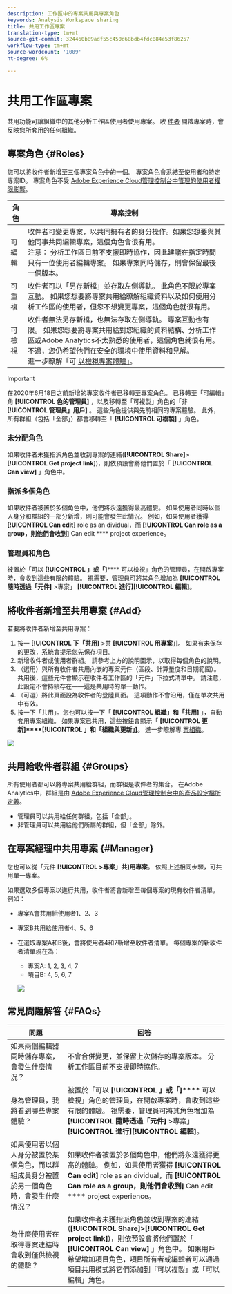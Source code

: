 ```yaml
---
description: 工作區中的專案共用與專案角色
keywords: Analysis Workspace sharing
title: 共用工作區專案
translation-type: tm+mt
source-git-commit: 324460b89adf55c450d68bdb4fdc884e53f86257
workflow-type: tm+mt
source-wordcount: '1009'
ht-degree: 6%

---
```



# 共用工作區專案

共用功能可讓組織中的其他分析工作區使用者使用專案。 收 [件者](curate.md) 開啟專案時，會反映您所套用的任何組織。

## 專案角色 {#Roles}

您可以將收件者新增至三個專案角色中的一個。 專案角色會系結至使用者和特定專案ID。 專案角色不受 [Adobe Experience Cloud管理控制台中管理的使用者權限影響](https://docs.adobe.com/content/help/zh-Hant/core-services/interface/manage-users-and-products/admin-getting-started.html)。

| 角色 | 專案控制 |
|---|---|
| 可編輯 | 收件者可變更專案，以共同擁有者的身分操作。如果您想要與其他同事共同編輯專案，這個角色會很有用。<br>注意： 分析工作區目前不支援即時協作，因此建議在指定時間只有一位使用者編輯專案。 如果專案同時儲存，則會保留最後一個版本。 |
| 可重複 | 收件者可以「另存新檔」並存取左側導軌。 此角色不限於專案互動。 如果您想要將專案共用給瞭解組織資料以及如何使用分析工作區的使用者，但您不想變更專案，這個角色就很有用。 |
| 可檢視 | 收件者無法另存新檔，也無法存取左側導軌。 專案互動也有限。 如果您想要將專案共用給對您組織的資料結構、分析工作區或Adobe Analytics不太熟悉的使用者，這個角色就很有用。 不過，您仍希望他們在安全的環境中使用資料和見解。<br>進一步瞭解「可 [以檢視專案體驗」](/help/analyze/analysis-workspace/curate-share/view-only-projects.md)。 |

>[!IMPORTANT]
> 在2020年6月18日之前新增的專案收件者已移轉至專案角色。 已移轉至「可編輯」角 **[!UICONTROL 色的管理員]** ，以及移轉至「可複製」角色的「非 **[!UICONTROL 管理員」用戶]** 。 這些角色提供與先前相同的專案體驗。 此外，所有群組（包括「全部」）都會移轉至「 **[!UICONTROL 可複製]** 」角色。

### 未分配角色

如果收件者未獲指派角色並收到專案的連結(**[!UICONTROL Share]>[!UICONTROL Get project link]**)，則依預設會將他們置於「 **[!UICONTROL Can view]** 」角色中。

### 指派多個角色

如果收件者被置於多個角色中，他們將永遠獲得最高體驗。 如果使用者同時以個人身分和群組的一部分新增，則可能會發生此情況。 例如，如果使用者獲得 **[!UICONTROL Can edit]** role as an dividual，而 **[!UICONTROL Can role as a group，則他們會收到]** Can edit **** project experience。

### 管理員和角色

被置於「可以 **[!UICONTROL 」或「]****** 可以檢視」角色的管理員，在開啟專案時，會收到這些有限的體驗。 視需要，管理員可將其角色增加為 **[!UICONTROL 隨時透過「元件]** >專案」 **[!UICONTROL 進行][!UICONTROL 編輯]**。

## 將收件者新增至共用專案 {#Add}

若要將收件者新增至共用專案：

1. 按一 **[!UICONTROL 下「共用]** >共 **[!UICONTROL 用專案」]**。
如果有未保存的更改，系統會提示您先保存項目。
1. 新增收件者或使用者群組。
請參考上方的說明圖示，以取得每個角色的說明。
1. （選用）與所有收件者共用內嵌的專案元件（區段、計算量度和日期範圍）。
共用後，這些元件會顯示在收件者工作區的「元件」下拉式清單中。 請注意，此設定不會持續存在——這是共用時的單一動作。
1. （可選）將此頁面設為收件者的登陸頁面。
這項動作不會沿用，僅在單次共用中有效。
1. 按一下「共用」。您也可以按一下「 **[!UICONTROL 組織」和「共用]** 」，自動套用專案組織。 如果專案已共用，這些按鈕會顯示「 **[!UICONTROL 更新]****[!UICONTROL 」和「組織與更新」]**。 進一步瞭解專 [案組織](https://docs.adobe.com/content/help/zh-Hant/analytics/analyze/analysis-workspace/curate-share/curate.html)。

![](assets/share-proj-modal.png)

## 共用給收件者群組 {#Groups}

所有使用者都可以將專案共用給群組，而群組是收件者的集合。 在Adobe Analytics中，群組是由 [Adobe Experience Cloud管理控制台中的產品設定檔所定義](https://docs.adobe.com/content/help/zh-Hant/core-services/interface/manage-users-and-products/admin-getting-started.html)。

* 管理員可以共用給任何群組，包括「全部」。
* 非管理員可以共用給他們所屬的群組，但「全部」除外。

## 在專案經理中共用專案 {#Manager}

您也可以從「元件 **[!UICONTROL >專案」共]用專案**。 依照上述相同步驟，可共用單一專案。

如果選取多個專案以進行共用，收件者將會新增至每個專案的現有收件者清單。 例如：

* 專案A會共用給使用者1、2、3
* 專案B共用給使用者4、5、6
* 在選取專案A和B後，會將使用者4和7新增至收件者清單。 每個專案的新收件者清單現在為：
   * 專案A: 1, 2, 3, 4, 7
   * 項目B: 4, 5, 6, 7

   ![](assets/mult-proj-sharing.png)

## 常見問題解答 {#FAQs}

| 問題 | 回答 |
|---|---|
| 如果兩個編輯器同時儲存專案，會發生什麼情況？ | 不會合併變更，並保留上次儲存的專案版本。 分析工作區目前不支援即時協作。 |
| 身為管理員，我將看到哪些專案體驗？ | 被置於「可以 **[!UICONTROL 」或「]****** 可以檢視」角色的管理員，在開啟專案時，會收到這些有限的體驗。 視需要，管理員可將其角色增加為 **[!UICONTROL 隨時透過「元件]** >專案」 **[!UICONTROL 進行][!UICONTROL 編輯]**。 |
| 如果使用者以個人身分被置於某個角色，而以群組成員身分被置於另一個角色時，會發生什麼情況？ | 如果收件者被置於多個角色中，他們將永遠獲得更高的體驗。 例如，如果使用者獲得 **[!UICONTROL Can edit]** role as an dividual，而 **[!UICONTROL Can role as a group，則他們會收到]** Can edit **** project experience。 |
| 為什麼使用者在取得專案連結時會收到僅供檢視的體驗？ | 如果收件者未獲指派角色並收到專案的連結(**[!UICONTROL Share]>[!UICONTROL Get project link]**)，則依預設會將他們置於「 **[!UICONTROL Can view]** 」角色中。 如果用戶希望增加項目角色，項目所有者或編輯者可以通過項目共用模式將它們添加到「可以複製」或「可以編輯」角色。 |
